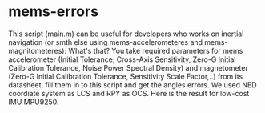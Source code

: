 # mems-errors
This script (main.m) can be useful for developers who works on inertial navigation (or smth else using  mems-accelerometeres and mems-magnitometeres):
What's that?
You take required parameters for mems accelerometer (Initial Tolerance, Cross-Axis Sensitivity, Zero-G Initial Calibration Tolerance, Noise Power Spectral Density) and magnetometer (Zero-G Initial Calibration Tolerance, Sensitivity Scale Factor,..) from its datasheet, fill them in to this script and get the angles errors.
We used NED coordiate system as LCS and RPY as OCS.
Here is the result for low-cost IMU MPU9250. 

